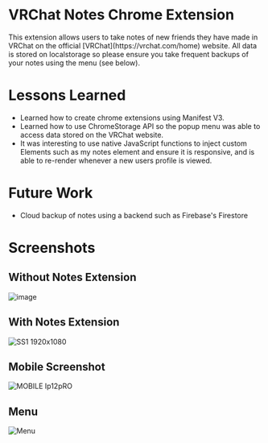 # VRChat Notes Chrome Extension

<p>This extension allows users to take notes of new friends they have made in VRChat on the official [VRChat](https://vrchat.com/home) website. All data is stored on localstorage so please ensure you take frequent backups of your notes using the menu (see below).</p>

# Lessons Learned
- Learned how to create chrome extensions using Manifest V3.
- Learned how to use ChromeStorage API so the popup menu was able to access data stored on the VRChat website.
- It was interesting to use native JavaScript functions to inject custom Elements such as my notes element and ensure it is responsive, and is able to re-render whenever a new users profile is viewed.

# Future Work
- Cloud backup of notes using a backend such as Firebase's Firestore

# Screenshots

## Without Notes Extension

![image](https://user-images.githubusercontent.com/55749172/179184192-2ff07f84-a64a-4e91-9da5-7ef1d78b1444.png)

## With Notes Extension

![SS1 1920x1080](https://user-images.githubusercontent.com/55749172/175988180-531fe311-6cf1-4075-9067-2618d2402629.png)

## Mobile Screenshot
![MOBILE Ip12pRO](https://user-images.githubusercontent.com/55749172/175988191-6527485b-4e24-4d6b-acbd-029f5477bccd.png)

## Menu
![Menu](https://user-images.githubusercontent.com/55749172/175988108-1c9ee36a-30e5-4da4-8dd0-3c79b5d67b3c.png)
